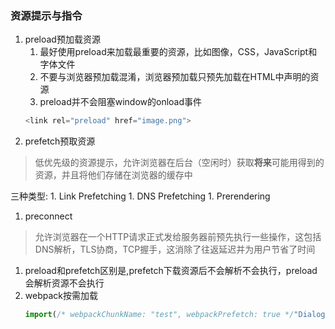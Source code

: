 ### 资源提示与指令
1. preload预加载资源
    1. 最好使用preload来加载最重要的资源，比如图像，CSS，JavaScript和字体文件
    1. 不要与浏览器预加载混淆，浏览器预加载只预先加载在HTML中声明的资源
    1. preload并不会阻塞window的onload事件
    ```js
    <link rel="preload" href="image.png">
    ```
1. prefetch预取资源
> 低优先级的资源提示，允许浏览器在后台（空闲时）获取**将来**可能用得到的资源，并且将他们存储在浏览器的缓存中

三种类型: 
    1. Link Prefetching
    1. DNS Prefetching
    1. Prerendering

1. preconnect
> 允许浏览器在一个HTTP请求正式发给服务器前预先执行一些操作，这包括DNS解析，TLS协商，TCP握手，这消除了往返延迟并为用户节省了时间


1. preload和prefetch区别是,prefetch下载资源后不会解析不会执行，preload会解析资源不会执行
1. webpack按需加载
    ```js
    import(/* webpackChunkName: "test", webpackPrefetch: true */"Dialog")
    ```